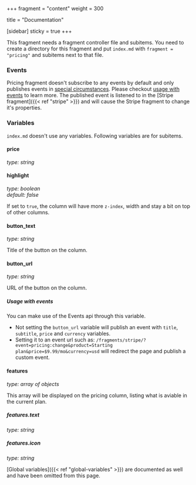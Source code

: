 +++
fragment = "content"
weight = 300

title = "Documentation"

[sidebar]
  sticky = true
+++

This fragment needs a fragment controller file and subitems. You need to create a directory for this fragment and put `index.md` with `fragment = "pricing"` and subitems next to that file.

### Events

Pricing fragment doesn't subscribe to any events by default and only publishes events in [special circumstances](#usage-with-events). Please checkout [usage with events](#usage-with-events) to learn more. The published event is listened to in the [Stripe fragment]({{< ref "stripe" >}}) and will cause the Stripe fragment to change it's properties.

### Variables

`index.md` doesn't use any variables. Following variables are for subitems.

#### price
*type: string*

#### highlight
*type: boolean*  
*default: false*

If set to `true`, the column will have more `z-index`, width and stay a bit on top of other columns.

#### button_text
*type: string*

Title of the button on the column.

#### button_url
*type: string*

URL of the button on the column.

##### Usage with events

You can make use of the Events api through this variable.

- Not setting the `button_url` variable will publish an event with `title`, `subtitle`, `price` and `currency` variables.
- Setting it to an event url such as: `/fragments/stripe/?event=pricing:change&product=Starting plan&price=$9.99/mo&currency=usd` will redirect the page and publish a custom event.

#### features
*type: array of objects*

This array will be displayed on the pricing column, listing what is aviable in the current plan.

##### features.text
*type: string*

##### features.icon
*type: string*

[Global variables]({{< ref "global-variables" >}}) are documented as well and have been omitted from this page.
